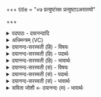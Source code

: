 +++
title = "०७ प्रत्युष्टंरक्षः प्रत्युष्टाऽअरातयो"

+++
<details><summary>पदपाठः - दयानन्दादि</summary>

प्रत्यु॑ष्ट॒मिति॒ प्रति॑ऽउष्टम्। रक्षः॑। प्रत्यु॑ष्टा॒ इति॒ प्रति॑ऽउष्टाः। अरा॑तयः। निष्ट॑प्तम्। निस्त॑प्त॒मिति॒। निःऽत॑प्तम्। रक्षः॑। निष्ट॑प्ताः। निस्त॑प्ता॒ इति॒ निःऽत॑प्ताः। अरा॑तयः। उ॒रु। अ॒न्तरि॑क्षम्। अनु॑ऽए॒मि॒। ७।
</details>

<details><summary>अधिमन्त्रम् (VC)</summary>

- यज्ञो देवता
- परमेष्ठी प्रजापतिर्ऋषिः
- प्राजापत्या जगती
- निषादः
</details>

<details><summary>दयानन्द-सरस्वती (हि) - विषयः</summary>

सब मनुष्यों को उचित है कि दुष्ट गुण और दुष्ट स्वभाववाले मनुष्यों का निषेध करें, इस बात का उपदेश अगले मन्त्र में किया है ॥
</details>

<details><summary>दयानन्द-सरस्वती (हि) - पदार्थः</summary>

पदार्थान्वयभाषाः -  मुझ को चाहिये कि पुरुषार्थ के साथ (रक्षः) दुष्ट गुण और दुष्ट स्वभाववाले मनुष्य को (प्रत्युष्टम्) निश्चय करके निर्मूल करूँ तथा (अरातयः) जो राति अर्थात् दान आदि धर्म से रहित दयाहीन दुष्ट शत्रु हैं, उनको (प्रत्युष्टाः) प्रत्यक्ष निर्मूल (रक्षः) वा दुष्ट स्वभाव, दुष्टगुण, विद्याविरोधी, स्वार्थी मनुष्य और (निष्टप्तम्) (अरातयः) छलयुक्त होके विद्या के ग्रहण वा दान से रहित दुष्ट प्राणियों को (निष्टप्ताः) निरन्तर सन्तापयुक्त करूँ। इस प्रकार करके (अन्तरिक्षम्) सुख के सिद्ध करनेवाले उत्तम स्थान और (उरु) अपार सुख को (अन्वेमि) प्राप्त होऊँ ॥७॥
</details>

<details><summary>दयानन्द-सरस्वती (हि) - भावार्थः</summary>

भावार्थभाषाः -  ईश्वर आज्ञा देता है कि सब मनुष्यों को अपना दुष्ट स्वभाव छोड़कर विद्या और धर्म के उपदेश से औरों को भी दुष्टता आदि अधर्म के व्यवहारों से अलग करना चाहिये तथा उन को बहु प्रकार का ज्ञान और सुख देकर सब मनुष्य आदि प्राणियों को विद्या, धर्म, पुरुषार्थ और नाना प्रकार के सुखों से युक्त करना चाहिये ॥७॥
</details>

<details><summary>दयानन्द-सरस्वती (सं) - विषयः</summary>

सर्वैर्दुष्टगुणानां दुष्टमनुष्याणां च निषेधः कर्त्तव्य इत्युपदिश्यते ॥
</details>

<details><summary>दयानन्द-सरस्वती (सं) - पदार्थः</summary>

पदार्थान्वयभाषाः -  मया रक्षः प्रत्युष्टमरातयः प्रत्युष्टा रक्षो निष्टप्तमरातयो निष्टप्ताः पुरुषार्थेन सदैव कार्य्याः। एवं कृत्वान्तरिक्षमुरु बहुसुखं चान्वेमि ॥७॥
</details>

<details><summary>दयानन्द-सरस्वती (सं) - भावार्थः</summary>

भावार्थभाषाः -  इदमीश्वर आज्ञापयति सर्वैर्मनुष्यैः स्वकीयं दुष्टस्वभावं त्यक्त्वाऽन्येषामपि विद्याधर्मोपदेशेन त्याजयित्वा दुष्टस्वभावान् मनुष्यांश्च निवार्य्य बहुविधं ज्ञानं सुखं च संपाद्य विद्याधर्मपुरुषार्थान्विताः सुखिनः सर्वे प्राणिनः सदा संपादनीयाः ॥७॥
</details>

<details><summary>सविता जोशी ← दयानन्दः (म) - भावार्थः</summary>

भावार्थभाषाः -  ईश्वर अशी आज्ञा देतो की सर्व माणसांनी आपल्या दुष्ट स्वभावाचा त्याग करून इतरांनाही दुष्टपणा व अधर्माच्या व्यवहारापासून दूर करून विद्या व धर्माचा उपदेश केला पाहिजे. त्यांना अनेक प्रकारचे ज्ञान देऊन सुखी केले पाहिजे. उक्त विद्यायु करून धार्मिक व पुरुषार्थी बनवून विविध सुखांनी संपन्न केले पाहिजे.
</details>